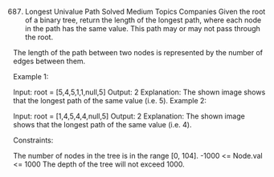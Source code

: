 687. Longest Univalue Path
Solved
Medium
Topics
Companies
Given the root of a binary tree, return the length of the longest path, where each node in the path has the same value. This path may or may not pass through the root.

The length of the path between two nodes is represented by the number of edges between them.

 

Example 1:


Input: root = [5,4,5,1,1,null,5]
Output: 2
Explanation: The shown image shows that the longest path of the same value (i.e. 5).
Example 2:


Input: root = [1,4,5,4,4,null,5]
Output: 2
Explanation: The shown image shows that the longest path of the same value (i.e. 4).
 

Constraints:

The number of nodes in the tree is in the range [0, 104].
-1000 <= Node.val <= 1000
The depth of the tree will not exceed 1000.
